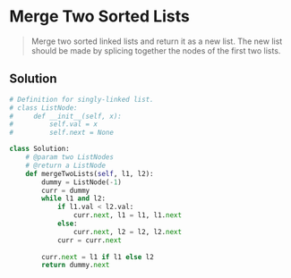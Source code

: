 Merge Two Sorted Lists
======================

> Merge two sorted linked lists and return it as a new list. The new list should be made by splicing together the nodes of the first two lists.

Solution
---------

```python
# Definition for singly-linked list.
# class ListNode:
#     def __init__(self, x):
#         self.val = x
#         self.next = None

class Solution:
    # @param two ListNodes
    # @return a ListNode
    def mergeTwoLists(self, l1, l2):
        dummy = ListNode(-1)
        curr = dummy
        while l1 and l2:
            if l1.val < l2.val:
                curr.next, l1 = l1, l1.next
            else:
                curr.next, l2 = l2, l2.next
            curr = curr.next
        
        curr.next = l1 if l1 else l2
        return dummy.next
```
